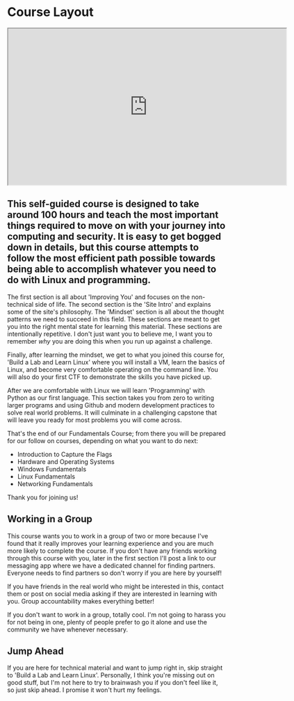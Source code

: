 # Course Layout

<iframe allowfullscreen class="fr-draggable" height="360" src="https://www.youtube.com/embed/9pXs41HpO_s?wmode=opaque" width="640"></iframe> 

## This self-guided course is designed to take around 100 hours and teach the most important things required to move on with your journey into computing and security. It is easy to get bogged down in details, but this course attempts to follow the most efficient path possible towards being able to accomplish whatever you need to do with Linux and programming.

The first section is all about 'Improving You' and focuses on the
non-technical side of life. The second section is the 'Site Intro' and
explains some of the site's philosophy. The 'Mindset' section is all
about the thought patterns we need to succeed in this field. These
sections are meant to get you into the right mental state for learning
this material. These sections are intentionally repetitive. I don't just
want you to believe me, I want you to remember *why* you are doing this
when you run up against a challenge.

Finally, after learning the mindset, we get to what you joined this
course for, 'Build a Lab and Learn Linux' where you will install a VM,
learn the basics of Linux, and become very comfortable operating on the
command line. You will also do your first CTF to demonstrate the skills
you have picked up.

After we are comfortable with Linux we will learn 'Programming' with
Python as our first language. This section takes you from zero to
writing larger programs and using Github and modern development
practices to solve real world problems. It will culminate in a
challenging capstone that will leave you ready for most problems you
will come across.

That's the end of our Fundamentals Course; from there you will be
prepared for our follow on courses, depending on what you want to do
next:

-   Introduction to Capture the Flags
-   Hardware and Operating Systems
-   Windows Fundamentals
-   Linux Fundamentals
-   Networking Fundamentals

Thank you for joining us!

  

## Working in a Group

This course wants you to work in a group of two or more because I've
found that it really improves your learning experience and you are much
more likely to complete the course. If you don't have any friends
working through this course with you, later in the first section I'll
post a link to our messaging app where we have a dedicated channel for
finding partners. Everyone needs to find partners so don't worry if you
are here by yourself! 

If you have friends in the real world who might be interested in this,
contact them or post on social media asking if they are interested in
learning with you. Group accountability makes everything better!

If you don't want to work in a group, totally cool. I'm not going to
harass you for not being in one, plenty of people prefer to go it alone
and use the community we have whenever necessary.

## Jump Ahead

If you are here for technical material and want to jump right in, skip
straight to 'Build a Lab and Learn Linux'. Personally, I think you're
missing out on good stuff, but I'm not here to try to brainwash you if
you don't feel like it, so just skip ahead. I promise it won't hurt my
feelings.
